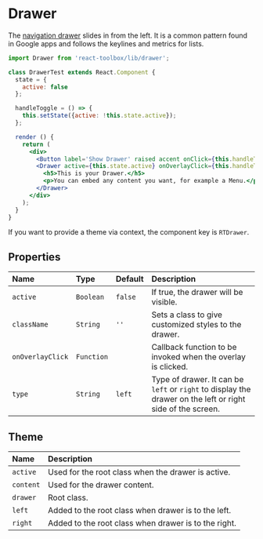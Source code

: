 # Drawer

The [navigation drawer](https://www.google.com/design/spec/patterns/navigation-drawer.html) slides in from the left. It is a common pattern found in Google apps and follows the keylines and metrics for lists.

<!-- example -->
```jsx
import Drawer from 'react-toolbox/lib/drawer';

class DrawerTest extends React.Component {
  state = {
    active: false
  };

  handleToggle = () => {
    this.setState({active: !this.state.active});
  };

  render () {
    return (
      <div>
        <Button label='Show Drawer' raised accent onClick={this.handleToggle} />
        <Drawer active={this.state.active} onOverlayClick={this.handleToggle}>
          <h5>This is your Drawer.</h5>
          <p>You can embed any content you want, for example a Menu.</p>
        </Drawer>
      </div>
    );
  }
}
```

If you want to provide a theme via context, the component key is `RTDrawer`.

## Properties

| Name              | Type          | Default         | Description|
|:-----|:-----|:-----|:-----|
| `active`          | `Boolean`       | `false`       | If true, the drawer will be visible.|
| `className`       | `String`        | `''`          | Sets a class to give customized styles to the drawer.|
| `onOverlayClick`  | `Function`      |               | Callback function to be invoked when the overlay is clicked.|
| `type`            | `String`        | `left`        | Type of drawer. It can be `left` or `right` to display the drawer on the left or right side of the screen.|

## Theme

| Name     | Description|
|:---------|:-----------|
| `active` | Used for the root class when the drawer is active.|
| `content`  | Used for the drawer content.|
| `drawer`   | Root class.|
| `left`   | Added to the root class when drawer is to the left.|
| `right`   | Added to the root class when drawer is to the right.|
